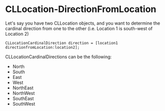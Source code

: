 CLLocation-DirectionFromLocation
================================

Let's say you have two CLLocation objects, and you want to determine the cardinal direction from one to the other (i.e. Location 1 is south-west of Location 2)

```
CLLocationCardinalDirection direction = [location1 directionfromLocation:location2];
```

CLLocationCardinalDirections can be the following: 
- North
- South
- East
- West
- NorthEast
- NorthWest
- SouthEast
- SouthWest